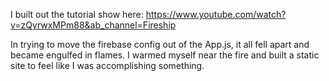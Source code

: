I built out the tutorial show here: https://www.youtube.com/watch?v=zQyrwxMPm88&ab_channel=Fireship

In trying to move the firebase config out of the App.js, it all fell apart and became engulfed in flames. I warmed myself near the fire and built a static site to feel like I was accomplishing something. 